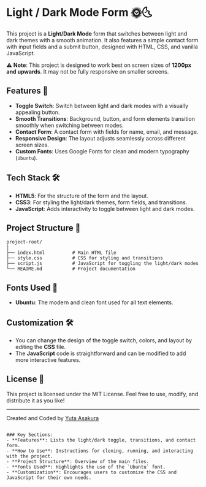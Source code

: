 # Light / Dark Mode Form 🌞🌜

This project is a **Light/Dark Mode** form that switches between light and dark themes with a smooth animation. It also features a simple contact form with input fields and a submit button, designed with HTML, CSS, and vanilla JavaScript.

⚠️ **Note**: This project is designed to work best on screen sizes of **1200px and upwards**. It may not be fully responsive on smaller screens.

## Features 🚀

- **Toggle Switch**: Switch between light and dark modes with a visually appealing button.
- **Smooth Transitions**: Background, button, and form elements transition smoothly when switching between modes.
- **Contact Form**: A contact form with fields for name, email, and message.
- **Responsive Design**: The layout adjusts seamlessly across different screen sizes.
- **Custom Fonts**: Uses Google Fonts for clean and modern typography (`Ubuntu`).

## Tech Stack 🛠️

- **HTML5**: For the structure of the form and the layout.
- **CSS3**: For styling the light/dark themes, form fields, and transitions.
- **JavaScript**: Adds interactivity to toggle between light and dark modes.

## Project Structure 📂

```
project-root/
│
├── index.html          # Main HTML file
├── style.css           # CSS for styling and transitions
├── script.js           # JavaScript for toggling the light/dark modes
└── README.md           # Project documentation
```

## Fonts Used 🎨

- **Ubuntu**: The modern and clean font used for all text elements.

## Customization 🛠️

- You can change the design of the toggle switch, colors, and layout by editing the **CSS** file.
- The **JavaScript** code is straightforward and can be modified to add more interactive features.


## License 📄

This project is licensed under the MIT License. Feel free to use, modify, and distribute it as you like!

---

Created and Coded by [Yuta Asakura](https://www.asakurayuta.dev/)
```

### Key Sections:
- **Features**: Lists the light/dark toggle, transitions, and contact form.
- **How to Use**: Instructions for cloning, running, and interacting with the project.
- **Project Structure**: Overview of the main files.
- **Fonts Used**: Highlights the use of the `Ubuntu` font.
- **Customization**: Encourages users to customize the CSS and JavaScript for their own needs.
